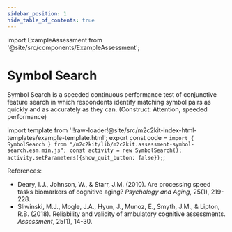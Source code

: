 ```yaml
---
sidebar_position: 1
hide_table_of_contents: true
---
```


import ExampleAssessment from '@site/src/components/ExampleAssessment';

# Symbol Search

Symbol Search is a speeded continuous performance test of conjunctive feature search in which respondents identify matching symbol pairs as quickly and as accurately as they can. (Construct: Attention, speeded performance)

import template from '!!raw-loader!@site/src/m2c2kit-index-html-templates/example-template.html';
export const code = `import { SymbolSearch } from "/m2c2kit/lib/m2c2kit.assessment-symbol-search.esm.min.js";
const activity = new SymbolSearch();
activity.setParameters({show_quit_button: false});`;

<ExampleAssessment template={template} code={code}/>

References:

- Deary, I.J., Johnson, W., & Starr, J.M. (2010). Are processing speed tasks biomarkers of cognitive aging? *Psychology and Aging*, 25(1), 219-228.
- Sliwinski, M.J., Mogle, J.A., Hyun, J., Munoz, E., Smyth, J.M., & Lipton, R.B. (2018). Reliability and validity of ambulatory cognitive assessments. *Assessment*, 25(1), 14-30.

